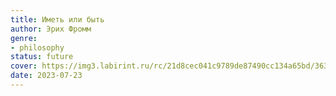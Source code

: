 ```yaml
---
title: Иметь или быть
author: Эрих Фромм
genre:
- philosophy
status: future
cover: https://img3.labirint.ru/rc/21d8cec041c9789de87490cc134a65bd/363x561q80/books54/538225/cover.jpg?1612697270
date: 2023-07-23
---
```


